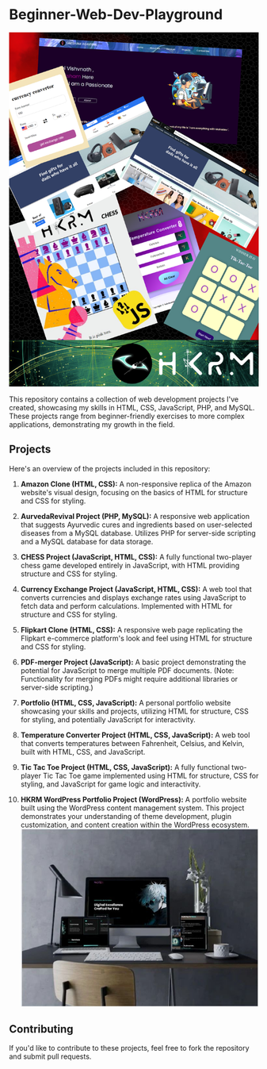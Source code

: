 # Beginner-Web-Dev-Playground
 
![Image Alt text](/images/A1.png)

This repository contains a collection of web development projects I've created, showcasing my skills in HTML, CSS, JavaScript, PHP, and MySQL. These projects range from beginner-friendly exercises to more complex applications, demonstrating my growth in the field.

## Projects

Here's an overview of the projects included in this repository:

1. **Amazon Clone (HTML, CSS):** A non-responsive replica of the Amazon website's visual design, focusing on the basics of HTML for structure and CSS for styling.

2. **AurvedaRevival Project (PHP, MySQL):** A responsive web application that suggests Ayurvedic cures and ingredients based on user-selected diseases from a MySQL database. Utilizes PHP for server-side scripting and a MySQL database for data storage.

3. **CHESS Project (JavaScript, HTML, CSS):** A fully functional two-player chess game developed entirely in JavaScript, with HTML providing structure and CSS for styling.

4. **Currency Exchange Project (JavaScript, HTML, CSS):** A web tool that converts currencies and displays exchange rates using JavaScript to fetch data and perform calculations. Implemented with HTML for structure and CSS for styling.

5. **Flipkart Clone (HTML, CSS):** A responsive web page replicating the Flipkart e-commerce platform's look and feel using HTML for structure and CSS for styling.

6. **PDF-merger Project (JavaScript):** A basic project demonstrating the potential for JavaScript to merge multiple PDF documents. (Note: Functionality for merging PDFs might require additional libraries or server-side scripting.)

7. **Portfolio (HTML, CSS, JavaScript):** A personal portfolio website showcasing your skills and projects, utilizing HTML for structure, CSS for styling, and potentially JavaScript for interactivity.

8. **Temperature Converter Project (HTML, CSS, JavaScript):** A web tool that converts temperatures between Fahrenheit, Celsius, and Kelvin, built with HTML, CSS, and JavaScript.

9. **Tic Tac Toe Project (HTML, CSS, JavaScript):** A fully functional two-player Tic Tac Toe game implemented using HTML for structure, CSS for styling, and JavaScript for game logic and interactivity.

10. **HKRM WordPress Portfolio Project (WordPress):** A portfolio website built using the WordPress content management system. This project demonstrates your understanding of theme development, plugin customization, and content creation within the WordPress ecosystem.
![Image Alt text](/images/A2.jpg)

## Contributing

If you'd like to contribute to these projects, feel free to fork the repository and submit pull requests.

